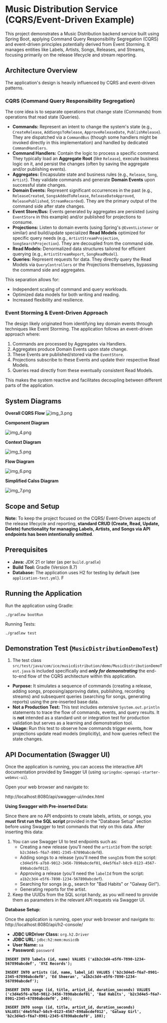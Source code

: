 # Music Distribution Service (CQRS/Event-Driven Example)

This project demonstrates a Music Distribution backend service built using Spring Boot, applying Command Query Responsibility Segregation (CQRS) and event-driven principles potentially derived from Event Storming. It manages entities like Labels, Artists, Songs, Releases, and Streams, focusing primarily on the release lifecycle and stream reporting.

## Architecture Overview

The application's design is heavily influenced by CQRS and event-driven patterns.

### CQRS (Command Query Responsibility Segregation)

The core idea is to separate operations that change state (Commands) from operations that read state (Queries).

*   **Commands:** Represent an intent to change the system's state (e.g., `CreateRelease`, `AddSongsToRelease`, `ApproveReleaseDate`, `PublishRelease`). They are dispatched via a `CommandBus` (though some handlers might be invoked directly in this implementation) and handled by dedicated `CommandHandlers`.
*   **Command Handlers:** Contain the logic to process a specific command. They typically load an **Aggregate Root** (like `Release`), execute business logic on it, and persist the changes (often by saving the aggregate and/or publishing events).
*   **Aggregates:** Encapsulate state and business rules (e.g., `Release`, `Song`, `Artist`). They validate commands and generate **Domain Events** upon successful state changes.
*   **Domain Events:** Represent significant occurrences in the past (e.g., `ReleaseCreated`, `SongsAddedToRelease`, `ReleaseDateApproved`, `ReleasePublished`, `StreamRecorded`). They are the primary output of the command side after state changes.
*   **Event Store/Bus:** Events generated by aggregates are persisted (using `EventStore` in this example) and/or published for projections to consume.
*   **Projections:** Listen to domain events (using Spring's `@EventListener` or similar) and build/update specialized **Read Models** optimized for specific query needs (e.g., `ArtistStreamProjection`, `SongSearchProjection`). They are decoupled from the command side.
*   **Read Models:** Denormalized data structures tailored for efficient querying (e.g., `ArtistStreamReport`, `SongReadModel`).
*   **Queries:** Represent requests for data. They directly query the Read Models via `QueryControllers` or the Projections themselves, bypassing the command side and aggregates.

This separation allows for:
*   Independent scaling of command and query workloads.
*   Optimized data models for both writing and reading.
*   Increased flexibility and resilience.

### Event Storming & Event-Driven Approach

The design likely originated from identifying key domain events through techniques like Event Storming. The application follows an event-driven approach where:

1.  Commands are processed by Aggregates via Handlers.
2.  Aggregates produce Domain Events upon state change.
3.  These Events are published/stored via the `EventStore`.
4.  Projections subscribe to these Events and update their respective Read Models.
5.  Queries read directly from these eventually consistent Read Models.

This makes the system reactive and facilitates decoupling between different parts of the application.

## System Diagrams

**Overall CQRS Flow**
![img_3.png](images/img_3.png)

**Component Diagram**

![img_4.png](images/img_4.png)

**Context Diagram**

![img_5.png](images/img_5.png)

**Flow Diagram**

![img_6.png](images/img_6.png)

**Simplified Calss Diagram**

![img_7.png](images/img_7.png)

## Scope and Setup
**Note:** To keep the project focused on the CQRS/ Event-Driven aspects of the release lifecycle and reporting, **standard CRUD (Create, Read, Update, Delete) functionality for managing Labels, Artists, and Songs via API endpoints has been intentionally omitted**.

## Prerequisites

*   **Java:** JDK 21 or later (as per `build.gradle`)
*   **Build Tool:** Gradle (Version 8.7)
*   **Database:** The application uses H2 for testing by default (see `application-test.yml`).
F
## Running the Application
Run the application using Gradle:

` ./gradlew bootRun
`

Running Tests:

` ./gradlew test
`

## Demonstration Test (`MusicDistributionDemoTest`)
1. The test class `src/test/java/com/ice/musicdistribution/demo/MusicDistributionDemoTest.java` is included specifically and **_only for demonstrating_** the end-to-end flow of the CQRS architecture within this application.

*   **Purpose:** It simulates a sequence of commands (creating a release, adding songs, proposing/approving dates, publishing, recording streams) and subsequent queries (searching for songs, generating reports) using the pre-inserted base data.
*   **Not a Production Test:** This test includes extensive `System.out.println` statements to trace the flow of commands, events, and query results. It is **not** intended as a standard unit or integration test for production validation but serves as a learning and demonstration tool.
*   **Usage:** Run this test to observe how commands trigger events, how projections update read models (implicitly), and how queries reflect the state changes.

## API Documentation (Swagger UI)

Once the application is running, you can access the interactive API documentation provided by Swagger UI (using `springdoc-openapi-starter-webmvc-ui`).

Open your web browser and navigate to:

http://localhost:8080/api/swagger-ui/index.html


**Using Swagger with Pre-inserted Data:**

Since there are no API endpoints to create labels, artists, or songs, you **must first run the SQL script** provided in the "Database Setup" section before using Swagger to test commands that rely on this data. After inserting this data:

1.  You can use Swagger UI to test endpoints such as:
    *   Creating a new release (you'll need the `artistId` from the script: `b2c3d4e5-f6a7-8901-2345-67890abcdef0`).
    *   Adding songs to a release (you'll need the `songId`s from the script: `c3d4e5f6-a7b8-9012-3456-7890abcdef01`, `d4e5f6a7-b8c9-0123-4567-890abcdef012`).
    *   Approving a release (you'll need the `labelId` from the script: `a1b2c3d4-e5f6-7890-1234-567890abcdef`).
    *   Searching for songs (e.g., search for "Bad Habits" or "Galway Girl").
    *   Generating reports for the artist.
2.  Keep the UUIDs from the SQL script handy, as you will need to provide them as parameters in the relevant API requests via Swagger UI.


**Database Setup:**

Once the application is running, open your web browser and navigate to:
http://localhost:8080/api/h2-console/

*   **JDBC URDriver Class:** `org.h2.Driver`
*   **JDBC URL:** `jdbc:h2:mem:musicdb`
*   **User Name:** `sa`
*   **Password:** `password`

**`INSERT INTO labels (id, name) VALUES ('a1b2c3d4-e5f6-7890-1234-567890abcdef', 'XYZ Records'); `**

**`INSERT INTO artists (id, name, label_id) VALUES ('b2c3d4e5-f6a7-8901-2345-67890abcdef0', 'Ed Sheeran', 'a1b2c3d4-e5f6-7890-1234-567890abcdef');  `**

**`INSERT INTO songs (id, title, artist_id, duration_seconds) VALUES ('c3d4e5f6-a7b8-9012-3456-7890abcdef01', 'Bad Habits', 'b2c3d4e5-f6a7-8901-2345-67890abcdef0', 240); `**

**`INSERT INTO songs (id, title, artist_id, duration_seconds) VALUES('d4e5f6a7-b8c9-0123-4567-890abcdef012', 'Galway Girl', 'b2c3d4e5-f6a7-8901-2345-67890abcdef0', 180); `**
